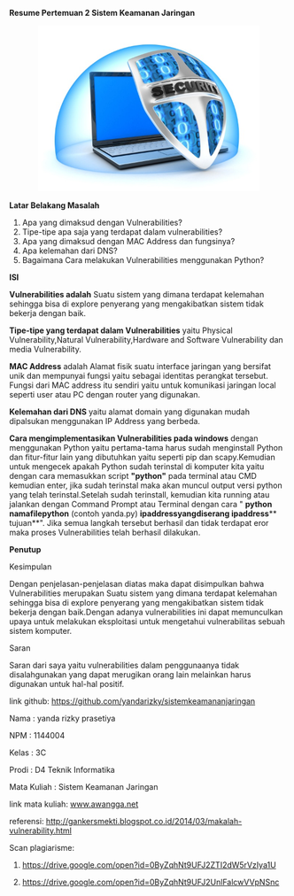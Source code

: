 **Resume Pertemuan 2 Sistem Keamanan Jaringan**

<p align="center">
  <img src="../../img/1.jpg" width="400px">

**Latar Belakang Masalah**

1. Apa yang dimaksud dengan Vulnerabilities?
2. Tipe-tipe apa saja yang terdapat dalam vulnerabilities?
3. Apa yang dimaksud dengan MAC Address dan fungsinya?
4. Apa kelemahan dari DNS?
5. Bagaimana Cara melakukan Vulnerabilities menggunakan Python?

**ISI**

**Vulnerabilities adalah** Suatu sistem yang dimana terdapat kelemahan sehingga bisa di explore penyerang yang mengakibatkan sistem tidak bekerja dengan baik.

**Tipe-tipe yang terdapat dalam Vulnerabilities** yaitu Physical Vulnerability,Natural Vulnerability,Hardware and Software Vulnerability dan media Vulnerability.

**MAC Address** adalah Alamat fisik suatu interface jaringan yang bersifat unik dan mempunyai fungsi yaitu sebagai identitas perangkat tersebut. Fungsi dari MAC address itu sendiri yaitu untuk komunikasi jaringan local seperti user atau PC dengan router yang digunakan.

**Kelemahan dari DNS** yaitu alamat domain yang digunakan mudah dipalsukan menggunakan IP Address yang berbeda.

**Cara mengimplementasikan Vulnerabilities pada windows** dengan menggunakan Python yaitu pertama-tama harus sudah menginstall Python dan fitur-fitur lain yang dibutuhkan yaitu seperti pip dan scapy.Kemudian untuk mengecek apakah Python sudah terinstal di komputer kita yaitu dengan cara memasukkan script **&quot;python&quot;** pada terminal atau CMD kemudian enter, jika sudah terinstal maka akan muncul output versi python yang telah terinstal.Setelah sudah terinstall, kemudian kita running atau jalankan dengan Command Prompt atau Terminal dengan cara &quot;  **python namafilepython**  (contoh yanda.py)  **ipaddressyangdiserang ipaddress**** tujuan**&quot;. Jika semua langkah tersebut berhasil dan tidak terdapat eror maka proses Vulnerabilities telah berhasil dilakukan.

**Penutup**

Kesimpulan

Dengan penjelasan-penjelasan diatas maka dapat disimpulkan bahwa Vulnerabilities merupakan Suatu sistem yang dimana terdapat kelemahan sehingga bisa di explore penyerang yang mengakibatkan sistem tidak bekerja dengan baik.Dengan adanya vulnerabilities ini dapat memunculkan upaya untuk melakukan eksploitasi untuk mengetahui vulnerabilitas sebuah sistem komputer.

Saran

Saran dari saya yaitu vulnerabilities dalam penggunaanya tidak disalahgunakan yang dapat merugikan orang lain melainkan harus digunakan untuk hal-hal positif.

link github: https://github.com/yandarizky/sistemkeamananjaringan

Nama : yanda rizky prasetiya

NPM : 1144004

Kelas : 3C

Prodi : D4 Teknik Informatika

Mata Kuliah : Sistem Keamanan Jaringan

link mata kuliah: www.awangga.net

referensi: http://gankersmekti.blogspot.co.id/2014/03/makalah-vulnerability.html

Scan plagiarisme:

1. https://drive.google.com/open?id=0ByZqhNt9UFJ2ZTI2dW5rVzIya1U

2. https://drive.google.com/open?id=0ByZqhNt9UFJ2UnlFalcwVVpNSnc